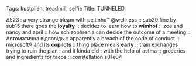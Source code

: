 Tags: kustpilen, treadmill, selfie
Title: TUNNELED
  
Δ523 : a very strange bleam with peitinho™ @wellness :: sub20 fine by sub15 there goes the **loyalty** :: decidez  to learn how to **wimhof** ::  zoë and náncy and april :: how schizophrenia can decide the outcome of a meeting :: Автоматична відповідь :: apparently a breach of the code of conduct :: microsoft® and its **copilots** :: thing place meals **early** :: train exchanges trying to ruin the plan : and it kinda did : with the help of astma :: groceries and ingredients for tacos :: constellation s01e04  
